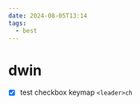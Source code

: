 ```yaml
---
date: 2024-08-05T13:14
tags:
  - best
---
```


<!-- 2024-08-05-1314 (August 05, 2024 01:14:58 PM) -->

# dwin

- [x] test checkbox keymap `<leader>ch`
